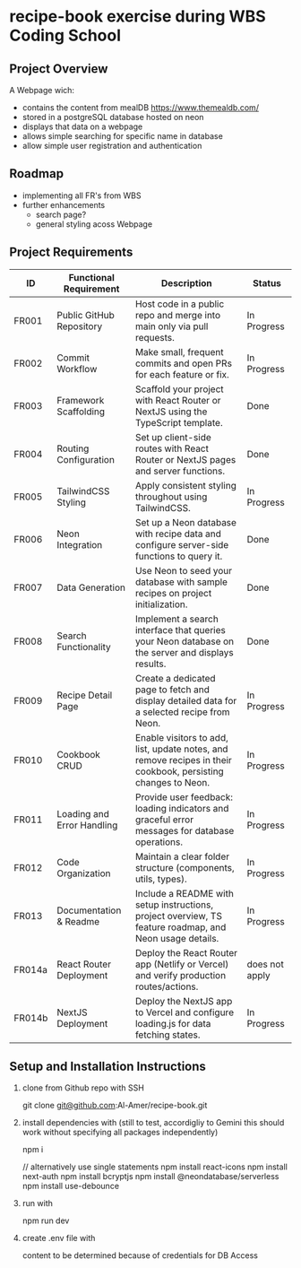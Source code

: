 # recipe-book exercise during WBS Coding School

## Project Overview

A Webpage wich:

-   contains the content from mealDB https://www.themealdb.com/
-   stored in a postgreSQL database hosted on neon
-   displays that data on a webpage
-   allows simple searching for specific name in database
-   allow simple user registration and authentication

## Roadmap

-   implementing all FR's from WBS
-   further enhancements
    -   search page?
    -   general styling acoss Webpage

## Project Requirements

| ID     | Functional Requirement     | Description                                                                                                   | Status         |
| ------ | -------------------------- | ------------------------------------------------------------------------------------------------------------- | -------------- |
| FR001  | Public GitHub Repository   | Host code in a public repo and merge into main only via pull requests.                                        | In Progress    |
| FR002  | Commit Workflow            | Make small, frequent commits and open PRs for each feature or fix.                                            | In Progress    |
| FR003  | Framework Scaffolding      | Scaffold your project with React Router or NextJS using the TypeScript template.                              | Done           |
| FR004  | Routing Configuration      | Set up client-side routes with React Router or NextJS pages and server functions.                             | Done           |
| FR005  | TailwindCSS Styling        | Apply consistent styling throughout using TailwindCSS.                                                        | In Progress    |
| FR006  | Neon Integration           | Set up a Neon database with recipe data and configure server-side functions to query it.                      | Done           |
| FR007  | Data Generation            | Use Neon to seed your database with sample recipes on project initialization.                                 | Done           |
| FR008  | Search Functionality       | Implement a search interface that queries your Neon database on the server and displays results.              | Done           |
| FR009  | Recipe Detail Page         | Create a dedicated page to fetch and display detailed data for a selected recipe from Neon.                   | In Progress    |
| FR010  | Cookbook CRUD              | Enable visitors to add, list, update notes, and remove recipes in their cookbook, persisting changes to Neon. | In Progress    |
| FR011  | Loading and Error Handling | Provide user feedback: loading indicators and graceful error messages for database operations.                | In Progress    |
| FR012  | Code Organization          | Maintain a clear folder structure (components, utils, types).                                                 | In Progress    |
| FR013  | Documentation & Readme     | Include a README with setup instructions, project overview, TS feature roadmap, and Neon usage details.       | In Progress    |
| FR014a | React Router Deployment    | Deploy the React Router app (Netlify or Vercel) and verify production routes/actions.                         | does not apply |
| FR014b | NextJS Deployment          | Deploy the NextJS app to Vercel and configure loading.js for data fetching states.                            | In Progress    |

## Setup and Installation Instructions

1. clone from Github repo with SSH

    git clone git@github.com:Al-Amer/recipe-book.git

2. install dependencies with (still to test, accordigliy to Gemini this should work without specifying all packages independently)

    npm i

    // alternatively use single statements
    npm install react-icons
    npm install next-auth
    npm install bcryptjs
    npm install @neondatabase/serverless
    npm install use-debounce 

4. run with

    npm run dev

5. create .env file with

    content to be determined because of credentials for DB Access
